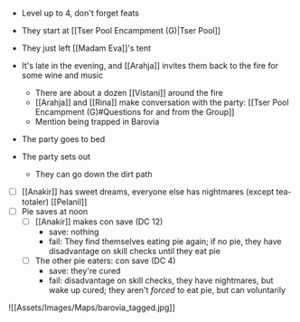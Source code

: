 - Level up to 4, don't forget feats
- They start at [[Tser Pool Encampment (G)|Tser Pool]]
- They just left [[Madam Eva]]'s tent
- It's late in the evening, and [[Arahja]] invites them back to the fire for some wine and music
	- There are about a dozen [[Vistani]] around the fire
	- [[Arahja]] and [[Rina]] make conversation with the party: [[Tser Pool Encampment (G)#Questions for and from the Group]]
	- Mention being trapped in Barovia

- The party goes to bed
- The party sets out
	- They can go down the dirt path

- [ ] [[Anakir]] has sweet dreams, everyone else has nightmares (except tea-totaler) [[Pelanil]]
- [ ] Pie saves at noon
	- [ ] [[Anakir]] makes con save (DC 12)
		- save: nothing
		- fail: They find themselves eating pie again; if no pie, they have disadvantage on skill checks until they eat pie
	- [ ] The other pie eaters: con save (DC 4)
		- save: they're cured
		- fail: disadvantage on skill checks, they have nightmares, but wake up cured; they aren't *forced* to eat pie, but can voluntarily

![[Assets/Images/Maps/barovia_tagged.jpg]]